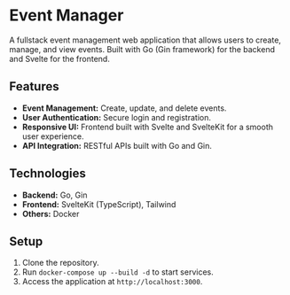 # Event Manager

A fullstack event management web application that allows users to create, manage, and view events. Built with Go (Gin framework) for the backend and Svelte for the frontend.

## Features
- **Event Management:** Create, update, and delete events.
- **User Authentication:** Secure login and registration.
- **Responsive UI:** Frontend built with Svelte and SvelteKit for a smooth user experience.
- **API Integration:** RESTful APIs built with Go and Gin.

## Technologies
- **Backend:** Go, Gin
- **Frontend:** SvelteKit (TypeScript), Tailwind
- **Others:** Docker

## Setup
1. Clone the repository.
2. Run `docker-compose up --build -d` to start services.
3. Access the application at `http://localhost:3000`.
